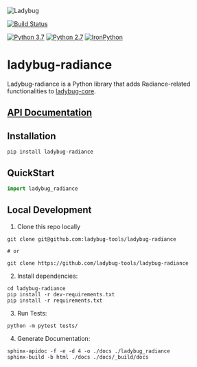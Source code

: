 
![Ladybug](http://www.ladybug.tools/assets/img/ladybug.png)

[![Build Status](https://github.com/ladybug-tools/ladybug-radiance/workflows/CI/badge.svg)](https://github.com/ladybug-tools/ladybug-radiance/actions)

[![Python 3.7](https://img.shields.io/badge/python-3.7-blue.svg)](https://www.python.org/downloads/release/python-370/) [![Python 2.7](https://img.shields.io/badge/python-2.7-green.svg)](https://www.python.org/downloads/release/python-270/) [![IronPython](https://img.shields.io/badge/ironpython-2.7-red.svg)](https://github.com/IronLanguages/ironpython2/releases/tag/ipy-2.7.8/)

# ladybug-radiance

Ladybug-radiance is a Python library that adds Radiance-related functionalities to
[ladybug-core](https://github.com/ladybug-tools/ladybug/).

## [API Documentation](https://www.ladybug.tools/ladybug-radiance/docs/)

## Installation

`pip install ladybug-radiance`

## QuickStart

```python
import ladybug_radiance

```

## Local Development

1. Clone this repo locally
```console
git clone git@github.com:ladybug-tools/ladybug-radiance

# or

git clone https://github.com/ladybug-tools/ladybug-radiance
```
2. Install dependencies:
```console
cd ladybug-radiance
pip install -r dev-requirements.txt
pip install -r requirements.txt
```

3. Run Tests:
```console
python -m pytest tests/
```

4. Generate Documentation:
```console
sphinx-apidoc -f -e -d 4 -o ./docs ./ladybug_radiance
sphinx-build -b html ./docs ./docs/_build/docs
```
